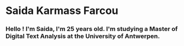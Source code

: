 # Saida Karmass Farcou 
### Hello ! I'm Saida, I'm 25 years old. I'm studying a Master of Digital Text Analysis at the University of Antwerpen. 
